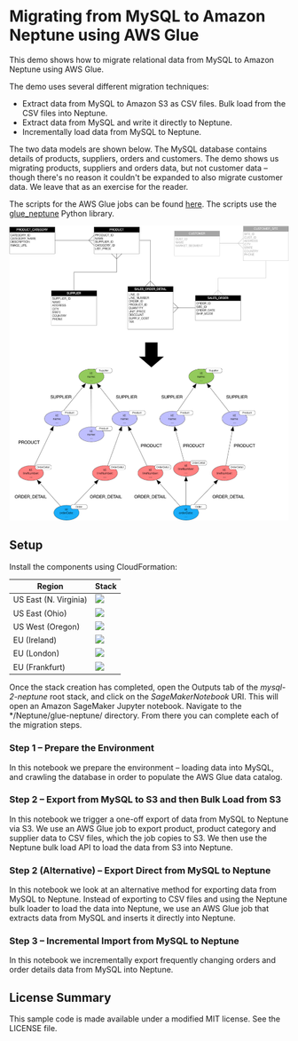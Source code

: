 # Migrating from MySQL to Amazon Neptune using AWS Glue

This demo shows how to migrate relational data from MySQL to Amazon Neptune using AWS Glue.

The demo uses several different migration techniques:

- Extract data from MySQL to Amazon S3 as CSV files. Bulk load from the CSV files into Neptune.
- Extract data from MySQL and write it directly to Neptune.
- Incrementally load data from MySQL to Neptune.

The two data models are shown below. The MySQL database contains details of products, suppliers, orders and customers. The demo shows us migrating products, suppliers and orders data, but not customer data – though there's no reason it couldn't be expanded to also migrate customer data. We leave that as an exercise for the reader.

The scripts for the AWS Glue jobs can be found [here](https://github.com/aws-samples/amazon-neptune-samples/tree/master/gremlin/glue-neptune/glue-jobs/). The scripts use the [glue_neptune](https://github.com/awslabs/amazon-neptune-tools/tree/master/glue-neptune) Python library.

![MySQL to Neptune](mysql-2-neptune-01.png)

## Setup

Install the components using CloudFormation:

| Region | Stack |
| ---- | ---- |
|US East (N. Virginia) |  [<img src="https://s3.amazonaws.com/cloudformation-examples/cloudformation-launch-stack.png">](https://us-east-1.console.aws.amazon.com/cloudformation/home?region=us-east-1#/stacks/create/review?templateURL=https%3A%2F%2Fs3.amazonaws.com%2Faws-neptune-customer-samples%2Fneptune-sagemaker%2Fcloudformation-templates%2Fglue-neptune%2Fglue-neptune-stack.json&stackName=mysql-2-neptune&param_ApplicationID=demo) |
|US East (Ohio) |  [<img src="https://s3.amazonaws.com/cloudformation-examples/cloudformation-launch-stack.png">](https://us-east-2.console.aws.amazon.com/cloudformation/home?region=us-east-2#/stacks/create/review?templateURL=https%3A%2F%2Fs3.amazonaws.com%2Faws-neptune-customer-samples%2Fneptune-sagemaker%2Fcloudformation-templates%2Fglue-neptune%2Fglue-neptune-stack.json&stackName=mysql-2-neptune&param_ApplicationID=demo) |
|US West (Oregon) |  [<img src="https://s3.amazonaws.com/cloudformation-examples/cloudformation-launch-stack.png">](https://us-west-2.console.aws.amazon.com/cloudformation/home?region=us-west-2#/stacks/create/review?templateURL=https%3A%2F%2Fs3.amazonaws.com%2Faws-neptune-customer-samples%2Fneptune-sagemaker%2Fcloudformation-templates%2Fglue-neptune%2Fglue-neptune-stack.json&stackName=mysql-2-neptune&param_ApplicationID=demo) |
|EU (Ireland) |  [<img src="https://s3.amazonaws.com/cloudformation-examples/cloudformation-launch-stack.png">](https://eu-west-1.console.aws.amazon.com/cloudformation/home?region=eu-west-1#/stacks/create/review?templateURL=https%3A%2F%2Fs3.amazonaws.com%2Faws-neptune-customer-samples%2Fneptune-sagemaker%2Fcloudformation-templates%2Fglue-neptune%2Fglue-neptune-stack.json&stackName=mysql-2-neptune&param_ApplicationID=demo) |
|EU (London) |  [<img src="https://s3.amazonaws.com/cloudformation-examples/cloudformation-launch-stack.png">](https://eu-west-2.console.aws.amazon.com/cloudformation/home?region=eu-west-2#/stacks/create/review?templateURL=https%3A%2F%2Fs3.amazonaws.com%2Faws-neptune-customer-samples%2Fneptune-sagemaker%2Fcloudformation-templates%2Fglue-neptune%2Fglue-neptune-stack.json&stackName=mysql-2-neptune&param_ApplicationID=demo) |
|EU (Frankfurt) |  [<img src="https://s3.amazonaws.com/cloudformation-examples/cloudformation-launch-stack.png">](https://eu-central-1.console.aws.amazon.com/cloudformation/home?region=eu-central-1#/stacks/create/review?templateURL=https%3A%2F%2Fs3.amazonaws.com%2Faws-neptune-customer-samples%2Fneptune-sagemaker%2Fcloudformation-templates%2Fglue-neptune%2Fglue-neptune-stack.json&stackName=mysql-2-neptune&param_ApplicationID=demo) |


Once the stack creation has completed, open the Outputs tab of the *mysql-2-neptune* root stack, and click on the *SageMakerNotebook* URI. This will open an Amazon SageMaker Jupyter notebook. Navigate to the */Neptune/glue-neptune/ directory. From there you can complete each of the migration steps.

### Step 1 – Prepare the Environment

In this notebook we prepare the environment – loading data into MySQL, and crawling the database in order to populate the AWS Glue data catalog.

### Step 2 – Export from MySQL to S3 and then Bulk Load from S3

In this notebook we trigger a one-off export of data from MySQL to Neptune via S3. We use an AWS Glue job to export product, product category and supplier data to CSV files, which the job copies to S3. We then use the Neptune bulk load API to load the data from S3 into Neptune.
  
### Step 2 (Alternative) – Export Direct from MySQL to Neptune
  
In this notebook we look at an alternative method for exporting data from MySQL to Neptune. Instead of exporting to CSV files and using the Neptune bulk loader to load the data into Neptune, we use an AWS Glue job that extracts data from MySQL and inserts it directly into Neptune.
  
### Step 3 – Incremental Import from MySQL to Neptune

In this notebook we incrementally export frequently changing orders and order details data from MySQL into Neptune.

## License Summary

This sample code is made available under a modified MIT license. See the LICENSE file.
